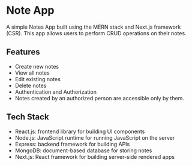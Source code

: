 #  Note App

A simple Notes App built using the MERN stack and Next.js framework (CSR). This app allows users to perform CRUD operations on their notes.

##  Features

- Create new notes
- View all notes
- Edit existing notes
- Delete notes
- Authentication and Authorization
- Notes created by an authorized person are accessible only by them.

##  Tech Stack

- React.js: frontend library for building UI components
- Node.js: JavaScript runtime for running JavaScript on the server
- Express: backend framework for building APIs
- MongoDB: document-based database for storing notes
- Next.js: React framework for building server-side rendered apps








